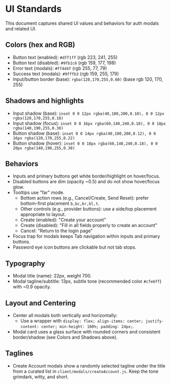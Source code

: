 # UI Standards

This document captures shared UI values and behaviors for auth modals and related UI.

## Colors (hex and RGB)

- Button text (enabled): `#dff1ff` (rgb 223, 241, 255)
- Button text (disabled): `#9fb1c6` (rgb 159, 177, 198)
- Error text (modals): `#ff4d4f` (rgb 255, 77, 79)
- Success text (modals): `#9fffb3` (rgb 159, 255, 179)
- Input/button border (base): `rgba(120,170,255,0.60)` (base rgb 120, 170, 255)

## Shadows and highlights

- Input shadow (base): `inset 0 0 12px rgba(40,100,200,0.10), 0 0 12px rgba(120,170,255,0.18)`
- Input shadow (focus): `inset 0 0 16px rgba(60,140,240,0.18), 0 0 18px rgba(140,190,255,0.30)`
- Button shadow (base): `inset 0 0 14px rgba(40,100,200,0.12), 0 0 16px rgba(120,170,255,0.22)`
- Button shadow (hover): `inset 0 0 18px rgba(60,140,240,0.18), 0 0 20px rgba(140,190,255,0.30)`

## Behaviors

- Inputs and primary buttons get white border/highlight on hover/focus.
- Disabled buttons are dim (opacity ~0.5) and do not show hover/focus glow.
- Tooltips use "far" mode.
  - Bottom action rows (e.g., Cancel/Create, Send Reset): prefer bottom-first placement `b,bc,br,bl,t`.
  - Other controls (e.g., provider buttons): use a side/top placement appropriate to layout.
  - Create (enabled): "Create your account"
  - Create (disabled): "Fill in all fields properly to create an account"
  - Cancel: "Return to the login page"
- Focus trap for modals keeps Tab navigation within inputs and primary buttons.
- Password eye icon buttons are clickable but not tab stops.

## Typography

- Modal title (name): 22px, weight 700.
- Modal tagline/subtitle: 13px, subtle tone (recommended color `#cfe6ff`) with ~0.9 opacity.

## Layout and Centering

- Center all modals both vertically and horizontally:
  - Use a wrapper with `display: flex; align-items: center; justify-content: center; min-height: 100%; padding: 24px;`.
- Modal card uses a glass surface with rounded corners and consistent border/shadow (see Colors and Shadows above).

## Taglines

- Create Account modals show a randomly selected tagline under the title from a curated list in `client/modals/createAccount.js`. Keep the tone grimdark, witty, and short.
